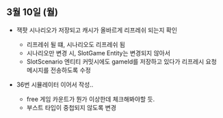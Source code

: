 
## 3월 10일 (월)

- 잭팟 시나리오가 저장되고 캐시가 올바르게 리프레쉬 되는지 확인
	- 리프레쉬 될 떄, 시나리오도 리프레쉬 됨
	- 시나리오만 변경 시, SlotGame Entity는 변경되지 않아서
	- SlotScenario 엔티티 커밋시에도 gameId를 저장하고 있다가 리프레시 요청 메시지를 전송하도록 수정

- 36번 시뮬레이터 이어서 작성..
	- free 게임 카운트가 뭔가 이상한데 체크해봐야할 듯.
	- 부스트 타입이 중첩되지 않도록 변경